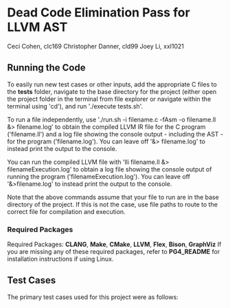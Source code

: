 # Dead Code Elimination Pass for LLVM AST
Ceci Cohen, clc169
Christopher Danner, cld99
Joey Li, xxl1021

## Running the Code
To easily run new test cases or other inputs, add the appropriate C files to the **tests** folder, navigate to the base directory for the project (either open the project folder in the terminal from file explorer or navigate within the terminal using 'cd'), and run './execute tests.sh'.

To run a file independently, use './run.sh -i filename.c -fAsm -o filename.ll &> filename.log' to obtain the compiled LLVM IR file for the C program ('filename.ll') and a log file showing the console output - including the AST - for the program ('filename.log'). You can leave off '&> filename.log' to instead print the output to the console.

You can run the compiled LLVM file with 'lli filename.ll &> filenameExecution.log' to obtain a log file showing the console output of running the program ('filenameExecution.log'). You can leave off '&>filename.log' to instead print the output to the console.

Note that the above commands assume that your file to run are in the base directory of the project. If this is not the case, use file paths to route to the correct file for compilation and execution.

### Required Packages
Required Packages: **CLANG**, **Make**, **CMake**, **LLVM**, **Flex**, **Bison**, **GraphViz**
If you are missing any of these required packages, refer to **PG4_README** for installation instructions if using Linux.

## Test Cases
The primary test cases used for this project were as follows: